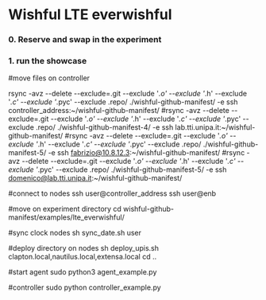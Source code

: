 Wishful LTE everwishful
============================

###

### 0. Reserve and swap in the experiment
 
### 1. run the showcase 
 
 #move files on controller
 
  rsync -avz --delete  --exclude=.git --exclude '*.o' --exclude '*.h' --exclude '*.c' --exclude '*.pyc' --exclude .repo/ ./wishful-github-manifest/  -e ssh controller_address:~/wishful-github-manifest/
 #rsync -avz --delete  --exclude=.git --exclude '*.o' --exclude '*.h' --exclude '*.c' --exclude '*.pyc' --exclude .repo/ ./wishful-github-manifest-4/  -e ssh lab.tti.unipa.it:~/wishful-github-manifest/
 #rsync -avz --delete  --exclude=.git --exclude '*.o' --exclude '*.h' --exclude '*.c' --exclude '*.pyc' --exclude .repo/ ./wishful-github-manifest-5/  -e ssh fabrizio@10.8.12.3:~/wishful-github-manifest/
 #rsync -avz --delete  --exclude=.git --exclude '*.o' --exclude '*.h' --exclude '*.c' --exclude '*.pyc' --exclude .repo/ ./wishful-github-manifest-5/  -e ssh domenico@lab.tti.unipa.it:~/wishful-github-manifest/
 
 #connect to nodes
  ssh user@controller_address
  ssh user@enb
  
 #move on experiment directory
  cd wishful-github-manifest/examples/lte_everwishful/

 #sync clock nodes
  sh sync_date.sh user  

 #deploy directory on nodes
  sh deploy_upis.sh <user> clapton.local,nautilus.local,extensa.local
  cd .. 

 #start agent
  sudo python3 agent_example.py

 #controller
  sudo python controller_example.py